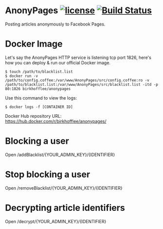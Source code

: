 # AnonyPages [![license](https://img.shields.io/github/license/mashape/apistatus.svg?maxAge=2592000)]() [![Build Status](https://travis-ci.org/BirkhoffLee/AnonyPages.svg?branch=master)](https://travis-ci.org/BirkhoffLee/AnonyPages)
Posting articles anonymously to Facebook Pages.

# Docker Image
Let's say the AnonyPages HTTP service is listening tcp port 1826, here's how you can deploy & run our official Docker image.

```
$ touch /path/to/blacklist.list
$ docker run -v /path/to/config.coffee:/var/www/AnonyPages/src/config.coffee:ro -v /path/to/blacklist.list:/var/www/AnonyPages/src/blacklist.list -itd -p 80:1826 birkhofflee/anonypages
```

Use this command to view the logs:

```
$ docker logs -f [CONTAINER ID]
```

Docker Hub repository URL: https://hub.docker.com/r/birkhofflee/anonypages/

# Blocking a user
Open /addBlacklist/{YOUR_ADMIN_KEY}/{IDENTIFIER}

# Stop blocking a user
Open /removeBlacklist/{YOUR_ADMIN_KEY}/{IDENTIFIER}

# Decrypting article identifiers
Open /decrypt/{YOUR_ADMIN_KEY}/{IDENTIFIER}

